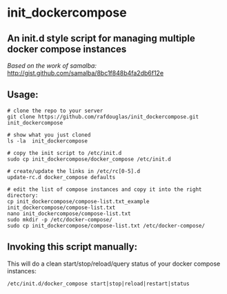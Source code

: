 # init_dockercompose

## An init.d style script for managing multiple docker compose instances

*Based on the work of samalba:* http://gist.github.com/samalba/8bc1f848b4fa2db6f12e

## Usage:

	# clone the repo to your server
    git clone https://github.com/rafdouglas/init_dockercompose.git init_dockercompose

	# show what you just cloned
    ls -la  init_dockercompose
    
    # copy the init script to /etc/init.d
    sudo cp init_dockercompose/docker_compose /etc/init.d
    
    # create/update the links in /etc/rc[0-5].d
    update-rc.d docker_compose defaults

	# edit the list of compose instances and copy it into the right directory:
    cp init_dockercompose/compose-list.txt_example init_dockercompose/compose-list.txt
    nano init_dockercompose/compose-list.txt
    sudo mkdir -p /etc/docker-compose/
    sudo cp init_dockercompose/compose-list.txt /etc/docker-compose/


## Invoking this script manually:

This will do a clean start/stop/reload/query status of your docker compose instances:

    /etc/init.d/docker_compose start|stop|reload|restart|status
